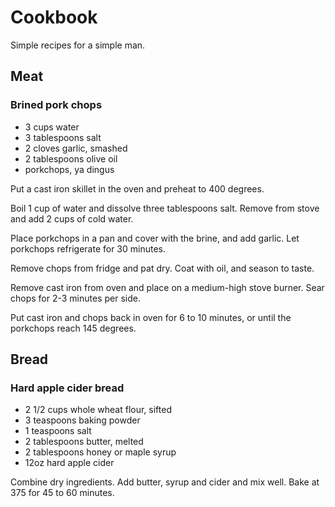 # Cookbook
Simple recipes for a simple man.

## Meat

### Brined pork chops
* 3 cups water
* 3 tablespoons salt
* 2 cloves garlic, smashed
* 2 tablespoons olive oil
* porkchops, ya dingus

Put a cast iron skillet in the oven and preheat to 400 degrees.

Boil 1 cup of water and dissolve three tablespoons salt. Remove from stove and add 2 cups of cold water.

Place porkchops in a pan and cover with the brine, and add garlic. Let porkchops refrigerate for 30 minutes.

Remove chops from fridge and pat dry. Coat with oil, and season to taste.

Remove cast iron from oven and place on a medium-high stove burner. Sear chops for 2-3 minutes per side.

Put cast iron and chops back in oven for 6 to 10 minutes, or until the porkchops reach 145 degrees.

## Bread

### Hard apple cider bread
* 2 1/2 cups whole wheat flour, sifted
* 3 teaspoons baking powder
* 1 teaspoons salt
* 2 tablespoons butter, melted
* 2 tablespoons honey or maple syrup
* 12oz hard apple cider

Combine dry ingredients. Add butter, syrup and cider and mix well. Bake at 375 for 45 to 60 minutes.
